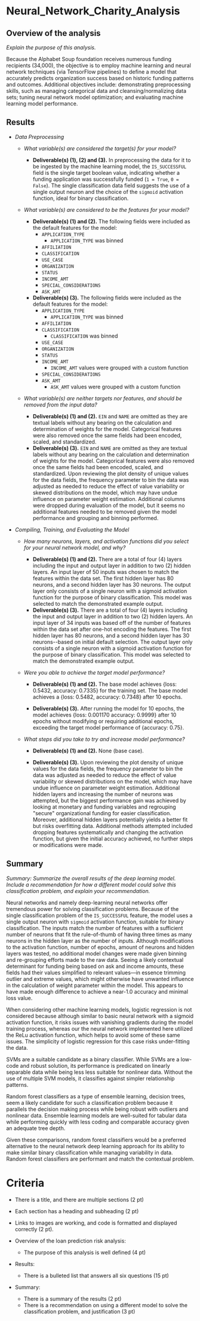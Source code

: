 # Neural_Network_Charity_Analysis

## Overview of the analysis

*Explain the purpose of this analysis.*

Because the Alphabet Soup foundation receives numerous funding recipients (34,000), the objective is to employ machine learning and neural network techniques (via TensorFlow pipelines) to define a model that accurately predicts organization success based on historic funding patterns and outcomes.  Additional objectives include: demonstrating preprocessing skills, such as managing categorical data and cleansing/normalizing data sets; tuning neural network model optimization; and evaluating machine learning model performance.

## Results

* *Data Preprocessing*

  * *What variable(s) are considered the target(s) for your model?*
    * __Deliverable(s) (1), (2) and (3).__ In preprocessing the data for it to be ingested by the machine learning model, the `IS_SUCCESSFUL` field is the single target boolean value, indicating whether a funding application was successfully funded (`1 = True`, `0 = False`). The single classification data field suggests the use of a single output neuron and the choice of the `sigmoid` activation function, ideal for binary classification.

  * *What variable(s) are considered to be the features for your model?*
    * __Deliverable(s) (1) and (2).__ The following fields were included as the default features for the model:
      * `APPLICATION_TYPE`
        * `APPLICATION_TYPE` was binned
      * `AFFILIATION`
      * `CLASSIFICATION`
      * `USE_CASE`
      * `ORGANIZATION`
      * `STATUS`
      * `INCOME_AMT`
      * `SPECIAL_CONSIDERATIONS`
      * `ASK_AMT`
    * __Deliverable(s) (3).__ The following fields were included as the default features for the model:
      * `APPLICATION_TYPE`
        * `APPLICATION_TYPE` was binned
      * `AFFILIATION`
      * `CLASSIFICATION`
        * `CLASSIFICATION` was binned
      * `USE_CASE`
      * `ORGANIZATION`
      * `STATUS`
      * `INCOME_AMT`
        * `INCOME_AMT` values were grouped with a custom function
      * `SPECIAL_CONSIDERATIONS`
      * `ASK_AMT`
        * `ASK_AMT` values were grouped with a custom function

  * *What variable(s) are neither targets nor features, and should be removed from the input data?*
    * __Deliverable(s) (1) and (2).__ `EIN` and `NAME` are omitted as they are textual labels without any bearing on the calculation and determination of weights for the model.  Categorical features were also removed once the same fields had been encoded, scaled, and standardized.
    * __Deliverable(s) (3).__ `EIN` and `NAME` are omitted as they are textual labels without any bearing on the calculation and determination of weights for the model.  Categorical features were also removed once the same fields had been encoded, scaled, and standardized.  Upon reviewing the plot density of unique values for the data fields, the frequency parameter to bin the data was adjusted as needed to reduce the effect of value variability or skewed distributions on the model, which may have undue influence on parameter weight estimation.  Additional columns were dropped during evaluation of the model, but it seems no additional features needed to be removed given the model performance and grouping and binning performed.

* *Compiling, Training, and Evaluating the Model*
  * *How many neurons, layers, and activation functions did you select for your neural network model, and why?*
    * __Deliverable(s) (1) and (2).__ There are a total of four (4) layers including the input and output layer in addition to two (2) hidden layers.  An input layer of 50 inputs was chosen to match the features within the data set.  The first hidden layer has 80 neurons, and a second hidden layer has 30 neurons.  The output layer only consists of a single neuron with a sigmoid activation function for the purpose of binary classification.  This model was selected to match the demonstrated example output.  
    * __Deliverable(s) (3).__ There are a total of four (4) layers including the input and output layer in addition to two (2) hidden layers.  An input layer of 34 inputs was based off of the number of features within the data set after one-hot encoding the features.  The first hidden layer has 80 neurons, and a second hidden layer has 30 neurons--based on initial default selection.  The output layer only consists of a single neuron with a sigmoid activation function for the purpose of binary classification.  This model was selected to match the demonstrated example output.  

  * *Were you able to achieve the target model performance?*
    * __Deliverable(s) (1) and (2).__ The base model achieves {loss: 0.5432, accuracy: 0.7335} for the training set.  The base model achieves a {loss: 0.5482, accuracy: 0.7348} after 10 epochs.

    * __Deliverable(s) (3).__ After running the model for 10 epochs, the model achieves {loss: 0.001170 accuracy: 0.9999} after 10 epochs without modifying or requiring additional epochs, exceeding the target model performance of {accuracy: 0.75}.

  * *What steps did you take to try and increase model performance?*
    * __Deliverable(s) (1) and (2).__ None (base case).

    * __Deliverable(s) (3).__ Upon reviewing the plot density of unique values for the data fields, the frequency parameter to bin the data was adjusted as needed to reduce the effect of value variability or skewed distributions on the model, which may have undue influence on parameter weight estimation.  Additional hidden layers and increasing the number of neurons was attempted, but the biggest performance gain was achieved by looking at monetary and funding variables and regrouping "secure" organizational funding for easier classification.  Moreover, additional hidden layers potentially yields a better fit but risks overfitting data.  Additional methods attempted included dropping features systematically and changing the activation function, but given the initial accuracy achieved, no further steps or modifications were made.

## Summary

*Summary: Summarize the overall results of the deep learning model. Include a recommendation for how a different model could solve this classification problem, and explain your recommendation.*

Neural networks and namely deep-learning neural networks offer tremendous power for solving classification problems.  Because of the single classification problem of the `IS_SUCCESSFUL` feature, the model uses a single output neuron with `sigmoid` activation function, suitable for binary classification.  The inputs match the number of features with a sufficient number of neurons that fit the rule-of-thumb of having three times as many neurons in the hidden layer as the number of inputs.  Although modifications to the activation function, number of epochs, amount of neurons and hidden layers was tested, no additional model changes were made given binning and re-grouping efforts made to the raw data.  Seeing a likely contextual determinant for funding being based on ask and income amounts, these fields had their values simplified to relevant values—in essence trimming outlier and extreme values, which might otherwise have unwanted influence in the calculation of weight parameter within the model.  This appears to have made enough difference to achieve a near-1.0 accuracy and minimal loss value.

When considering other machine learning models, logistic regression is not considered because although similar to basic neural network with a sigmoid activation function, it risks issues with vanishing gradients during the model training process, whereas our the neural network implemented here utilized the ReLu activation function, which helps to avoid some of these same issues.  The simplicity of logistic regression for this case risks under-fitting the data.

SVMs are a suitable candidate as a binary classifier.  While SVMs are a low-code and robust solution, its performance is predicated on linearly separable data while being less less suitable for nonlinear data.  Without the use of multiple SVM models, it classifies against simpler relationship patterns.  

Random forest classifiers as a type of ensemble learning, decision trees, seem a likely candidate for such a classification problem because it parallels the decision making process while being robust with outliers and nonlinear data.  Ensemble learning models are well-suited for tabular data while performing quickly with less coding and comparable accuracy given an adequate tree depth.

Given these comparisons, random forest classifiers would be a preferred alternative to the neural network deep learning approach for its ability to make similar binary classification while managing variability in data.  Random forest classifiers are performant and match the contextual problem.


# Criteria

* There is a title, and there are multiple sections (2 pt)
* Each section has a heading and subheading (2 pt)
* Links to images are working, and code is formatted and displayed correctly (2 pt).

* Overview of the loan prediction risk analysis:
  * The purpose of this analysis is well defined (4 pt)
* Results:
  * There is a bulleted list that answers all six questions (15 pt)
* Summary:
  * There is a summary of the results (2 pt)
  * There is a recommendation on using a different model to solve the classification problem, and justification (3 pt)
